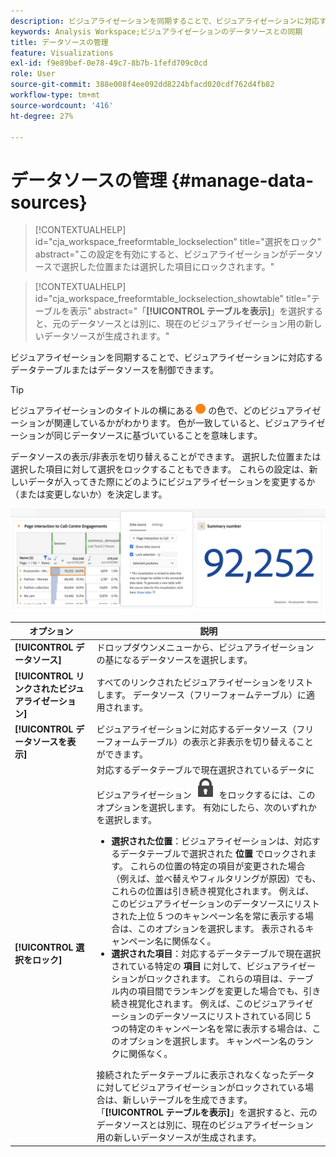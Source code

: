```yaml
---
description: ビジュアライゼーションを同期することで、ビジュアライゼーションに対応するデータテーブルまたはデータソースを制御できます。
keywords: Analysis Workspace;ビジュアライゼーションのデータソースとの同期
title: データソースの管理
feature: Visualizations
exl-id: f9e89bef-0e78-49c7-8b7b-1fefd709c0cd
role: User
source-git-commit: 388e008f4ee092dd8224bfacd020cdf762d4fb82
workflow-type: tm+mt
source-wordcount: '416'
ht-degree: 27%

---
```


# データソースの管理 {#manage-data-sources}

<!-- markdownlint-disable MD034 -->

>[!CONTEXTUALHELP]
>id="cja_workspace_freeformtable_lockselection"
>title="選択をロック"
>abstract="この設定を有効にすると、ビジュアライゼーションがデータソースで選択した位置または選択した項目にロックされます。"

<!-- markdownlint-enable MD034 -->

<!-- markdownlint-disable MD034 -->

>[!CONTEXTUALHELP]
>id="cja_workspace_freeformtable_lockselection_showtable"
>title="テーブルを表示"
>abstract="「**[!UICONTROL テーブルを表示]**」を選択すると、元のデータソースとは別に、現在のビジュアライゼーション用の新しいデータソースが生成されます。"

<!-- markdownlint-enable MD034 -->



ビジュアライゼーションを同期することで、ビジュアライゼーションに対応するデータテーブルまたはデータソースを制御できます。

>[!TIP]
>
>ビジュアライゼーションのタイトルの横にある ![ ステータスオレンジ ](/help/assets/icons/StatusOrange.svg) の色で、どのビジュアライゼーションが関連しているかがわかります。 色が一致していると、ビジュアライゼーションが同じデータソースに基づいていることを意味します。
>

データソースの表示/非表示を切り替えることができます。 選択した位置または選択した項目に対して選択をロックすることもできます。 これらの設定は、新しいデータが入ってきた際にどのようにビジュアライゼーションを変更するか（または変更しないか）を決定します。

![ 次の節で説明するオプションを示したデータSourceオプションダイアログ ](assets/lock-selection.png)


| オプション | 説明 |
|--- |--- |
| **[!UICONTROL データソース]** | ドロップダウンメニューから、ビジュアライゼーションの基になるデータソースを選択します。 |
| **[!UICONTROL リンクされたビジュアライゼーション]** | すべてのリンクされたビジュアライゼーションをリストします。 データソース（フリーフォームテーブル）に適用されます。 |
| **[!UICONTROL データソースを表示]** | ビジュアライゼーションに対応するデータソース（フリーフォームテーブル）の表示と非表示を切り替えることができます。 |
| **[!UICONTROL 選択をロック]** | 対応するデータテーブルで現在選択されているデータにビジュアライゼーション ![LockClosed](/help/assets/icons/LockClosed.svg) をロックするには、このオプションを選択します。 有効にしたら、次のいずれかを選択します。  <ul><li>**選択された位置**：ビジュアライゼーションは、対応するデータテーブルで選択された **位置** でロックされます。 これらの位置の特定の項目が変更された場合（例えば、並べ替えやフィルタリングが原因）でも、これらの位置は引き続き視覚化されます。 例えば、このビジュアライゼーションのデータソースにリストされた上位 5 つのキャンペーン名を常に表示する場合は、このオプションを選択します。 表示されるキャンペーン名に関係なく。</li> <li>**選択された項目**：対応するデータテーブルで現在選択されている特定の **項目** に対して、ビジュアライゼーションがロックされます。 これらの項目は、テーブル内の項目間でランキングを変更した場合でも、引き続き視覚化されます。 例えば、このビジュアライゼーションのデータソースにリストされている同じ 5 つの特定のキャンペーン名を常に表示する場合は、このオプションを選択します。 キャンペーン名のランクに関係なく。</li></ul>接続されたデータテーブルに表示されなくなったデータに対してビジュアライゼーションがロックされている場合は、新しいテーブルを生成できます。 「**[!UICONTROL テーブルを表示]**」を選択すると、元のデータソースとは別に、現在のビジュアライゼーション用の新しいデータソースが生成されます。 |
